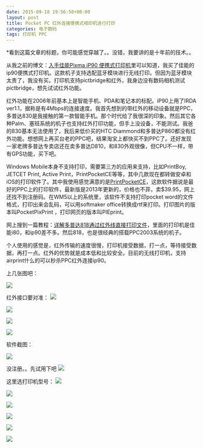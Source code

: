 ```yaml
---
date: 2015-09-18 19:56:50+00:00
layout: post
title: Pocket PC 红外连接便携式相印机进行打印
categories: 电子数码
tags: 打印机 PPC
---
```


*看到这篇文章的标题，你可能感觉穿越了。。没错，我要讲的是十年前的技术。。

从我之前的博文：[入手佳能Pixma iP90 便携式打印机](http://blog.xulihang.me/canon-ip90-printer/)里可以知道，我买了佳能的ip90便携式打印机。这款机子支持选配蓝牙模块进行无线打印。但因为蓝牙模块太贵了，我没有买。打印机支持pictbridge和红外，我身边没有数码相机测试pictbridge，想先试试红外功能。

红外功能在2006年前基本上是智能手机、PDA和笔记本的标配。iP90上用了IRDA ver1.1，据称是有4Mbps的连接速度。我首先想到的带红外的移动设备就是PPC，多普达830是我接触的第一款智能手机。那个时代给了我很深的印象。然后其它各种Palm、塞班系统的机子也支持红外打印功能，但手上没设备，不能测试。我爸的830基本无法使用了，我后来低价买的HTC Diammond和多普达P860都没有红外功能。想想网上再买台老的PPC吧，结果淘宝上都快买不到PPC了。还好发现一家老牌多普达专卖店还在卖多普达D810，和830外观很像，但CPU不一样，带有GPS功能，买下吧。

Windows Mobile本身不支持打印，需要第三方的应用来支持，比如PrintBoy, JETCET Print, Active Print，PrintPocketCE等等，其中几款现在都转做安卓和iOS的打印软件了。其中我使用感觉满意的是[PrintPocketCE](http://www.fieldsoftware.com/PrintPocketCE.htm)，这款软件据说是最好的PPC上的打印软件，最新版是2013年更新的，价格也不菲，卖$39.95，网上还找不到注册码。在WM5以上的系统里，该软件不支持打印pocket word的文件格式，打印出来会乱码，可以用softmaker office转换成rtf来打印。打印图片的版本叫PocketPixPrint ，打印网页的版本叫PIEprint。

网上搜到一篇教程：[详解多普达818通过红外线直接打印文件](http://www.kkcoo.com/webwmj/use/21391769178.html)，里面的打印机是佳能i80，和ip90差不多。然后818，也是很经典的搭载PPC2003系统的机子。

个人使用的感觉是，红外传输的速度很慢，打印机接受数据，打一点，等待接受数据，再打一点。红外的优势就是成本低和比较安全。目前的无线打印机，支持airprint什么的可以秒杀PPC红外连接ip90。


上几张图吧：

![](/album/printer/irda/1.JPG)

红外接口要对准：
![](/album/printer/irda/2.JPG)

![](/album/printer/irda/4.JPG)

![](/album/printer/irda/3.JPG)

![](/album/printer/irda/5.JPG)

软件截图：

![](/album/printer/irda/Captures/Screen001.png)

没注册。。先试用下吧
![](/album/printer/irda/Captures/Screen002.png)

这里选打印机型号：
![](/album/printer/irda/Captures/Screen003.png)

![](/album/printer/irda/Captures/Screen008.png)

![](/album/printer/irda/Captures/Screen004.png)

![](/album/printer/irda/Captures/Screen005.png)

![](/album/printer/irda/Captures/Screen006.png)

![](/album/printer/irda/Captures/Screen007.png)






